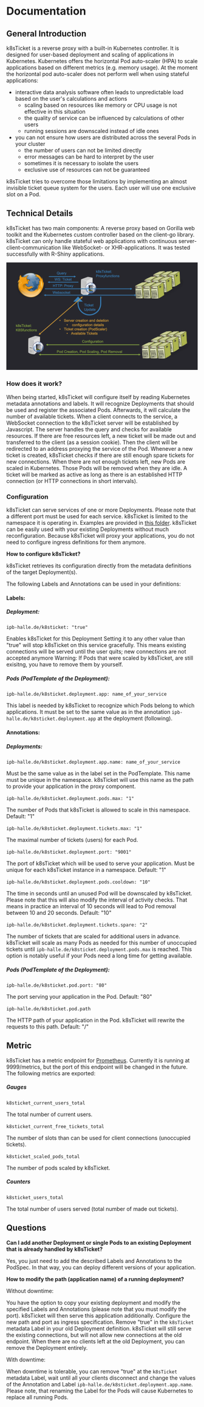 # Documentation
## General Introduction
k8sTicket is a reverse proxy with a built-in Kubernetes controller. It is designed for user-based deployment and scaling of applications in Kubernetes. Kubernetes offers the horizontal Pod auto-scaler (HPA) to scale applications based on different metrics (e.g. memory usage). At the moment the horizontal pod auto-scaler does not perform well when using stateful applications:

- interactive data analysis software often leads to unpredictable load based on the user's calculations and actions
	- scaling based on resources like memory or CPU usage is not effective in this situation
	- the quality of service can be influenced by calculations of other users
 	- running sessions are downscaled instead of idle ones
- you can not ensure how users are distributed across the several Pods in your cluster
	- the number of users can not be limited directly
	- error messages can be hard to interpret by the user
	- sometimes it is necessary to isolate the users
	- exclusive use of resources can not be guaranteed

k8sTicket tries to overcome those limitations by implementing an almost invisible ticket queue system for the users. Each user will use one exclusive slot on a Pod.
## Technical Details
k8sTicket has two main components: A reverse proxy based on Gorilla web toolkit and the Kubernetes custom controller based on the client-go library.
k8sTicket can only handle stateful web applications with continuous server-client-communication like WebSocket- or XHR-applications. It was tested successfully with R-Shiny applications.

![](k8sTicket.png)

### How does it work?
When being started, k8sTicket will configure itself by reading Kubernetes metadata annotations and labels. It will recognize Deployments that should be used and register the associated Pods. Afterwards, it will calculate the number of available tickets. When a client connects to the service, a WebSocket connection to the k8sTicket server will be established by Javascript. The server handles the query and checks for available resources. If there are free resources left, a new ticket will be made out and transferred to the client (as a session cookie). Then the client will be redirected to an address proxying the service of the Pod. Whenever a new ticket is created, k8sTicket checks if there are still enough spare tickets for new connections. When there are not enough tickets left, new Pods are scaled in Kubernetes. Those Pods will be removed when they are idle. A ticket will be marked as active as long as there is an established HTTP connection (or HTTP connections in short intervals).

### Configuration
k8sTicket can serve services of one or more Deployments. Please note that a different port must be used for each service. k8sTicket is limited to the namespace it is operating in. Examples are provided in [this folder](../examples/). k8sTicket can be easily used with your existing Deployments without much reconfiguration. Because k8sTicket will proxy your applications, you do not need to configure ingress definitions for them anymore.

**How to configure k8sTicket?**

k8sTicket retrieves its configuration directly from the metadata definitions of the target Deployment(s).

The following Labels and Annotations can be used in your definitions:

#### Labels:
##### Deployment:

`ipb-halle.de/k8sticket: "true"`

Enables k8sTicket for this Deployment
Setting it to any other value than "true" will stop k8sTicket on this service gracefully.
This means existing connections will be served until the user quits; new connections are not accepted anymore
Warning: If Pods that were scaled by k8sTicket, are still exisitng, you have to remove them by yourself.

##### Pods (PodTemplate of the Deployment):

`ipb-halle.de/k8sticket.deployment.app: name_of_your_service`

This label is needed by k8sTicket to recognize which Pods belong to which applications. It must be set to the same value as in the annotation `ipb-halle.de/k8sticket.deployment.app` at the deployment (following).


#### Annotations:

##### Deployments:

`ipb-halle.de/k8sticket.deployment.app.name: name_of_your_service`

Must be the same value as in the label set in the PodTemplate. This name must be unique in the namespace.
k8sTicket will use this name as the path to provide your application in the proxy component.

`ipb-halle.de/k8sticket.deployment.pods.max: "1"`

The number of Pods that k8sTicket is allowed to scale in this namespace.
Default: "1"

`ipb-halle.de/k8sticket.deployment.tickets.max: "1"`

The maximal number of tickets (users) for each Pod.

`ipb-halle.de/k8sticket.deployment.port: "9001"`

The port of k8sTicket which will be used to serve your application. Must be unique for each k8sTicket instance in a namespace.
Default: "1"

`ipb-halle.de/k8sticket.deployment.pods.cooldown: "10"`

The time in seconds until an unused Pod will be downscaled by k8sTicket. Please note that this will also modify the interval of activity checks. That means in practice an interval of 10 seconds will lead to Pod removal between 10 and 20 seconds.
Default: "10"

`ipb-halle.de/k8sticket.deployment.tickets.spare: "2"`

The number of tickets that are scaled for additional users in advance. k8sTicket will scale as many Pods as needed for this number of unoccupied tickets until `ipb-halle.de/k8sticket.deployment.pods.max` is reached. This option is notably useful if your Pods need a long time for getting available.

##### Pods (PodTemplate of the Deployment):

`ipb-halle.de/k8sticket.pod.port: "80"`

The port serving your application in the Pod.
Default: "80"

`ipb-halle.de/k8sticket.pod.path`

The HTTP path of your application in the Pod. k8sTicket will rewrite the requests to this path.
Default: "/"

## Metric

k8sTicket has a metric endpoint for [Prometheus](https://prometheus.io/). Currently it is running at 9999/metrics, but the port of this endpoint will be changed in the future.
The following metrics are exported:

##### Gauges

`k8sticket_current_users_total`

The total number of current users.

`k8sticket_current_free_tickets_total`

The number of slots than can be used for client connections (unoccupied tickets).

`k8sticket_scaled_pods_total`

The number of pods scaled by k8sTicket.

##### Counters

`k8sticket_users_total`

The total number of users served (total number of made out tickets).


## Questions
**Can I add another Deployment or single Pods to an existing Deployment that is already handled by k8sTicket?**

Yes, you just need to add the described Labels and Annotations to the PodSpec. In that way, you can deploy different versions of your application.

**How to modify the path (application name) of a running deployment?**

Without downtime:

You have the option to copy your existing deployment and modify the specified Labels and Annotations (please note that you must modify the port). k8sTicket will then serve this application additionally. Configure the new path and port as ingress specification. Remove "true" in the ```k8sTicket``` metadata Label in your old Deployment definition. k8sTicket will still serve the existing connections, but will not allow new connections at the old endpoint. When there are no clients left at the old Deployment, you can remove the Deployment entirely.

With downtime:

When downtime is tolerable, you can remove "true" at the ```k8sTicket``` metadata Label, wait until all your clients disconnect and change the values of the Annotation and Label `ipb-halle.de/k8sticket.deployment.app.name`. Please note, that renaming the Label for the Pods will cause Kubernetes to replace all running Pods.
